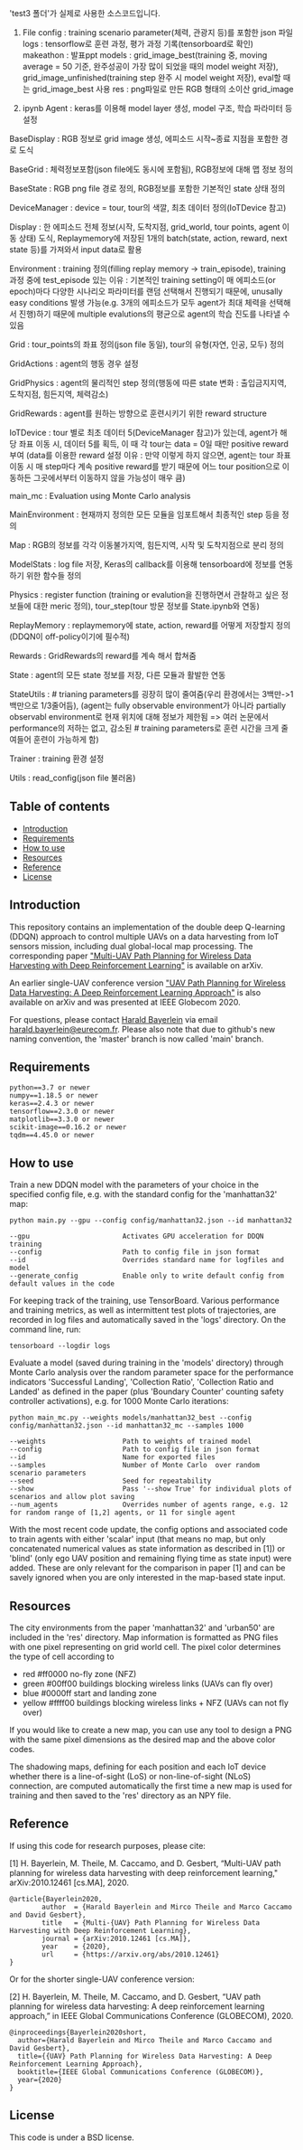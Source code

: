 'test3 폴더'가 실제로 사용한 소스코드입니다.
1. File
config : training scenario parameter(체력, 관광지 등)를 포함한 json 파일
logs : tensorflow로 훈련 과정, 평가 과정 기록(tensorboard로 확인)
makeathon : 발표ppt
models : grid_image_best(training 중, moving average = 50 기준, 완주성공이 가장 많이 되었을 때의 model weight 저장), grid_image_unfinished(training step 완주 시 model weight 저장), eval할 때는 grid_image_best 사용
res : png파일로 만든 RGB 형태의 소이산 grid_image

2. ipynb
Agent : keras를 이용해 model layer 생성, model 구조, 학습 파라미터 등 설정

BaseDisplay : RGB 정보로 grid image 생성, 에피소드 시작~종료 지점을 포함한 경로 도식

BaseGrid : 체력정보포함(json file에도 동시에 포함됨), RGB정보에 대해 맵 정보 정의

BaseState : RGB png file 경로 정의, RGB정보를 포함한 기본적인 state 상태 정의

DeviceManager : device = tour, tour의 색깔, 최초 데이터 정의(IoTDevice 참고)

Display : 한 에피소드 전체 정보(시작, 도착지점, grid_world, tour points, agent 이동 상태) 도식, Replaymemory에 저장된 1개의 batch(state, action, reward, next state 등)를 가져와서 input data로 활용

Environment : training 정의(filling replay memory -> train_episode), training 과정 중에 test_episode 있는 이유 : 기본적인 training setting이 매 에피소드(or epoch)마다 다양한 시나리오 파라미터를 랜덤 선택해서 진행되기 때문에, 
unusally easy conditions 발생 가능(e.g. 3개의 에피소드가 모두 agent가 최대 체력을 선택해서 진행)하기 때문에 multiple evalutions의 평균으로 agent의 학습 진도를 나타낼 수 있음

Grid : tour_points의 좌표 정의(json file 동일), tour의 유형(자연, 인공, 모두) 정의

GridActions : agent의 행동 경우 설정

GridPhysics : agent의 물리적인 step 정의(행동에 따른 state 변화 : 출입금지지역, 도착지점, 힘든지역, 체력감소)

GridRewards : agent를 원하는 방향으로 훈련시키기 위한 reward structure

IoTDevice : tour 별로 최초 데이터 5(DeviceManager 참고)가 있는데, agent가 해당 좌표 이동 시, 데이터 5를 획득, 이 때 각 tour는 data = 0일 때만 positive reward 부여
(data를 이용한 reward 설정 이유 : 만약 이렇게 하지 않으면, agent는 tour 좌표 이동 시 매 step마다 계속 positive reward를 받기 때문에 어느 tour position으로 이동하든 그곳에서부터 이동하지 않을 가능성이 매우 큼)

main_mc : Evaluation using Monte Carlo analysis

MainEnvironment : 현재까지 정의한 모든 모듈을 임포트해서 최종적인 step 등을 정의

Map : RGB의 정보를 각각 이동불가지역, 힘든지역, 시작 및 도착지점으로 분리 정의

ModelStats : log file 저장, Keras의 callback를 이용해 tensorboard에 정보를 연동하기 위한 함수들 정의

Physics : register function (training or evalution을 진행하면서 관찰하고 싶은 정보들에 대한 meric 정의), tour_step(tour 방문 정보를 State.ipynb와 연동)

ReplayMemory : replaymemory에 state, action, reward를 어떻게 저장할지 정의(DDQN이 off-policy이기에 필수적)

Rewards : GridRewards의 reward를 계속 해서 합쳐줌

State : agent의 모든 state 정보를 저장, 다른 모듈과 활발한 연동

StateUtils :  # trianing parameters를 굉장히 많이 줄여줌(우리 환경에서는 3백만->1백만으로 1/3줄어듬), (agent는 fully observable environment가 아니라 partially observabl environment로 현재 위치에 대해 정보가 제한됨 
=> 여러 논문에서 performance의 저하는 없고, 감소된 # training parameters로 훈련 시간을 크게 줄여들어 훈련이 가능하게 함)

Trainer : training 환경 설정

Utils : read_config(json file 불러옴)


























## Table of contents

* [Introduction](#introduction)
* [Requirements](#requirements)
* [How to use](#how-to-use)
* [Resources](#resources)
* [Reference](#reference)
* [License](#license)

## Introduction

This repository contains an implementation of the double deep Q-learning (DDQN) approach to control multiple UAVs on a data harvesting from IoT sensors mission, including dual global-local map processing. The corresponding paper ["Multi-UAV Path Planning for Wireless Data Harvesting with Deep Reinforcement Learning"](https://arxiv.org/abs/2010.12461) is available on arXiv.

An earlier single-UAV conference version ["UAV Path Planning for Wireless Data Harvesting: A Deep Reinforcement Learning Approach"](https://arxiv.org/abs/2007.00544) is also available on arXiv and was presented at IEEE Globecom 2020.

For questions, please contact [Harald Bayerlein](https://hbay.gitlab.io) via email harald.bayerlein@eurecom.fr. Please also note that due to github's new naming convention, the 'master' branch is now called 'main' branch.


## Requirements

```
python==3.7 or newer
numpy==1.18.5 or newer
keras==2.4.3 or newer
tensorflow==2.3.0 or newer
matplotlib==3.3.0 or newer
scikit-image==0.16.2 or newer
tqdm==4.45.0 or newer
```


## How to use

Train a new DDQN model with the parameters of your choice in the specified config file, e.g. with the standard config for the 'manhattan32' map:

```
python main.py --gpu --config config/manhattan32.json --id manhattan32

--gpu                       Activates GPU acceleration for DDQN training
--config                    Path to config file in json format
--id                        Overrides standard name for logfiles and model
--generate_config           Enable only to write default config from default values in the code
```

For keeping track of the training, use TensorBoard. Various performance and training metrics, as well as intermittent test plots of trajectories, are recorded in log files and automatically saved in the 'logs' directory. On the command line, run:

```
tensorboard --logdir logs
```

Evaluate a model (saved during training in the 'models' directory) through Monte Carlo analysis over the random parameter space for the performance indicators 'Successful Landing', 'Collection Ratio', 'Collection Ratio and Landed' as defined in the paper (plus 'Boundary Counter' counting safety controller activations), e.g. for 1000 Monte Carlo iterations:

```
python main_mc.py --weights models/manhattan32_best --config config/manhattan32.json --id manhattan32_mc --samples 1000

--weights                   Path to weights of trained model
--config                    Path to config file in json format
--id                        Name for exported files
--samples                   Number of Monte Carlo  over random scenario parameters
--seed                      Seed for repeatability
--show                      Pass '--show True' for individual plots of scenarios and allow plot saving
--num_agents                Overrides number of agents range, e.g. 12 for random range of [1,2] agents, or 11 for single agent
```

With the most recent code update, the config options and associated code to train agents with either 'scalar' input (that means no map, but only concatenated numerical values as state information as described in [1]) or 'blind' (only ego UAV position and remaining flying time as state input) were added. These are only relevant for the comparison in paper [1] and can be savely ignored when you are only interested in the map-based state input.

## Resources

The city environments from the paper 'manhattan32' and 'urban50' are included in the 'res' directory. Map information is formatted as PNG files with one pixel representing on grid world cell. The pixel color determines the type of cell according to

* red #ff0000 no-fly zone (NFZ)
* green #00ff00 buildings blocking wireless links (UAVs can fly over)
* blue #0000ff start and landing zone
* yellow #ffff00 buildings blocking wireless links + NFZ (UAVs can not fly over)

If you would like to create a new map, you can use any tool to design a PNG with the same pixel dimensions as the desired map and the above color codes.

The shadowing maps, defining for each position and each IoT device whether there is a line-of-sight (LoS) or non-line-of-sight (NLoS) connection, are computed automatically the first time a new map is used for training and then saved to the 'res' directory as an NPY file.


## Reference

If using this code for research purposes, please cite:

[1] H. Bayerlein, M. Theile, M. Caccamo, and D. Gesbert, “Multi-UAV path planning for wireless data harvesting with deep reinforcement learning," arXiv:2010.12461 [cs.MA], 2020. 

```
@article{Bayerlein2020,
        author  = {Harald Bayerlein and Mirco Theile and Marco Caccamo and David Gesbert},
        title   = {Multi-{UAV} Path Planning for Wireless Data Harvesting with Deep Reinforcement Learning},
        journal = {arXiv:2010.12461 [cs.MA]},
        year    = {2020},
        url     = {https://arxiv.org/abs/2010.12461}
}
```

Or for the shorter single-UAV conference version:

[2] H. Bayerlein, M. Theile, M. Caccamo, and D. Gesbert, “UAV path planning for wireless data harvesting: A deep reinforcement learning approach,” in IEEE Global Communications Conference (GLOBECOM), 2020.

```
@inproceedings{Bayerlein2020short,
  author={Harald Bayerlein and Mirco Theile and Marco Caccamo and David Gesbert},
  title={{UAV} Path Planning for Wireless Data Harvesting: A Deep Reinforcement Learning Approach}, 
  booktitle={IEEE Global Communications Conference (GLOBECOM)}, 
  year={2020}
}
```


## License 

This code is under a BSD license.